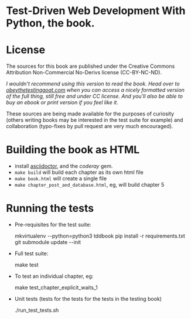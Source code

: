 # Test-Driven Web Development With Python, the book.

# License

The sources for this book are published under the Creative Commons Attribution
Non-Commercial No-Derivs license (CC-BY-NC-ND).

*I wouldn't recommend using this version to read the book.  Head over to
[obeythetestinggoat.com](https://www.obeythetestinggoat.com/pages/book.html)
when you can access a nicely formatted version of the full thing, still free
and under CC license.  And you'll also be able to buy an ebook or print version
if you feel like it.*

These sources are being made available for the purposes of curiosity 
(others writing books may be interested in the test suite for example)
and collaboration (typo-fixes by pull request are very much encouraged).


# Building the book as HTML

- install [asciidoctor](http://asciidoctor.org/), and the *coderay* gem.
- `make build` will build each chapter as its own html file
- `make book.html` will create a single file
- `make chapter_post_and_database.html`, eg, will build chapter 5

# Running the tests

* Pre-requisites for the test suite:

    mkvirtualenv --python=python3 tddbook
    pip install -r requirements.txt
    git submodule update --init

* Full test suite:

    make test

* To test an individual chapter, eg:

    make test_chapter_explicit_waits_1

* Unit tests (tests for the tests for the tests in the testing book)

    ./run_test_tests.sh

